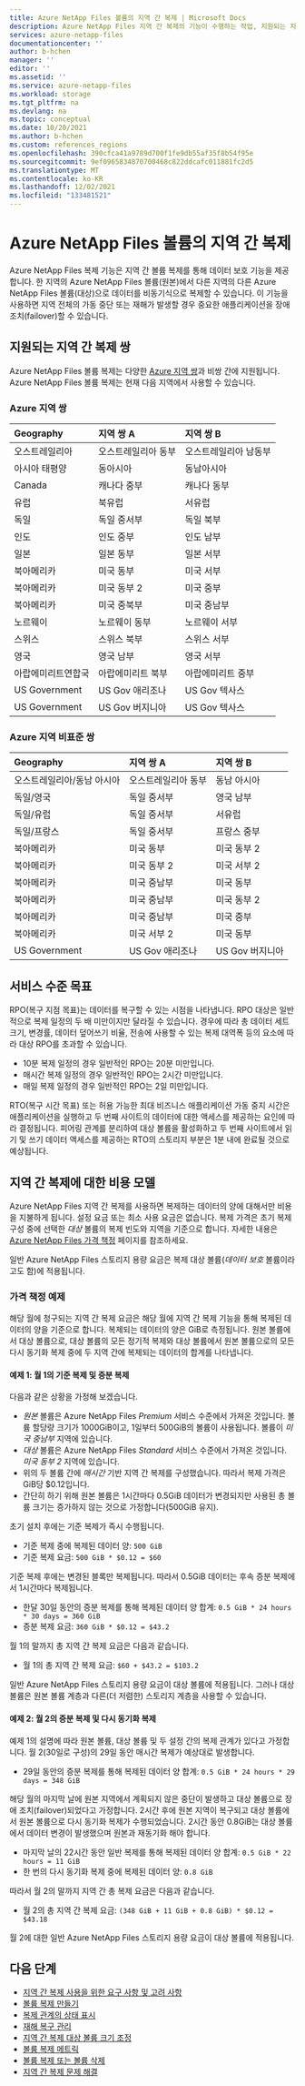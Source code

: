 ```yaml
---
title: Azure NetApp Files 볼륨의 지역 간 복제 | Microsoft Docs
description: Azure NetApp Files 지역 간 복제의 기능이 수행하는 작업, 지원되는 지역 쌍, 서비스 수준 목표, 데이터 내구성 및 비용 모델에 대해 설명합니다.
services: azure-netapp-files
documentationcenter: ''
author: b-hchen
manager: ''
editor: ''
ms.assetid: ''
ms.service: azure-netapp-files
ms.workload: storage
ms.tgt_pltfrm: na
ms.devlang: na
ms.topic: conceptual
ms.date: 10/20/2021
ms.author: b-hchen
ms.custom: references_regions
ms.openlocfilehash: 390cfca41a9789d700f1fe9db55af35f8b54f95e
ms.sourcegitcommit: 9ef0965834870700468c822ddcafc011881fc2d5
ms.translationtype: MT
ms.contentlocale: ko-KR
ms.lasthandoff: 12/02/2021
ms.locfileid: "133481521"
---
```

# <a name="cross-region-replication-of-azure-netapp-files-volumes"></a>Azure NetApp Files 볼륨의 지역 간 복제

Azure NetApp Files 복제 기능은 지역 간 볼륨 복제를 통해 데이터 보호 기능을 제공합니다. 한 지역의 Azure NetApp Files 볼륨(원본)에서 다른 지역의 다른 Azure NetApp Files 볼륨(대상)으로 데이터를 비동기식으로 복제할 수 있습니다.  이 기능을 사용하면 지역 전체의 가동 중단 또는 재해가 발생할 경우 중요한 애플리케이션을 장애 조치(failover)할 수 있습니다.

## <a name="supported-cross-region-replication-pairs"></a><a name="supported-region-pairs"></a>지원되는 지역 간 복제 쌍

Azure NetApp Files 볼륨 복제는 다양한 [Azure 지역 쌍](../availability-zones/cross-region-replication-azure.md#azure-cross-region-replication-pairings-for-all-geographies)과 비쌍 간에 지원됩니다. Azure NetApp Files 볼륨 복제는 현재 다음 지역에서 사용할 수 있습니다.  

### <a name="azure-regional-pairs"></a>Azure 지역 쌍

| Geography | 지역 쌍 A | 지역 쌍 B  |
|:--- |:--- |:--- |
| 오스트레일리아 | 오스트레일리아 동부 | 오스트레일리아 남동부 |
| 아시아 태평양 | 동아시아 | 동남아시아 |
| Canada | 캐나다 중부 | 캐나다 동부 |
| 유럽 | 북유럽 | 서유럽 |
| 독일 | 독일 중서부 | 독일 북부 |
| 인도 | 인도 중부 |인도 남부 |
| 일본 | 일본 동부 | 일본 서부 |
| 북아메리카 | 미국 동부 | 미국 서부 |
| 북아메리카 | 미국 동부 2 | 미국 중부 |
| 북아메리카 | 미국 중북부 | 미국 중남부|
| 노르웨이 | 노르웨이 동부 | 노르웨이 서부 |
| 스위스 | 스위스 북부 | 스위스 서부 |
| 영국 | 영국 남부 | 영국 서부 |
| 아랍에미리트연합국 | 아랍에미리트 북부 | 아랍에미리트 중부 |
| US Government | US Gov 애리조나 | US Gov 텍사스 |
| US Government | US Gov 버지니아 | US Gov 텍사스 |

### <a name="azure-regional-non-standard-pairs"></a>Azure 지역 비표준 쌍

| Geography | 지역 쌍 A | 지역 쌍 B  |
|:--- |:--- |:--- |
| 오스트레일리아/동남 아시아 | 오스트레일리아 동부 | 동남 아시아 |
| 독일/영국 | 독일 중서부 | 영국 남부 |
| 독일/유럽 | 독일 중서부 | 서유럽 | 
| 독일/프랑스 | 독일 중서부 | 프랑스 중부 |
| 북아메리카 | 미국 동부 | 미국 동부 2 |
| 북아메리카 | 미국 동부 2| 미국 서부 2 |
| 북아메리카 | 미국 중남부 | 미국 동부 |
| 북아메리카 | 미국 중남부 | 미국 동부 2 |
| 북아메리카 | 미국 중남부 | 미국 중부 |
| 북아메리카 | 미국 서부 2 | 미국 동부 |
| US Government | US Gov 애리조나 | US Gov 버지니아 |

## <a name="service-level-objectives"></a>서비스 수준 목표

RPO(복구 지점 목표)는 데이터를 복구할 수 있는 시점을 나타냅니다. RPO 대상은 일반적으로 복제 일정의 두 배 미만이지만 달라질 수 있습니다. 경우에 따라 총 데이터 세트 크기, 변경률, 데이터 덮어쓰기 비율, 전송에 사용할 수 있는 복제 대역폭 등의 요소에 따라 대상 RPO를 초과할 수 있습니다.   

* 10분 복제 일정의 경우 일반적인 RPO는 20분 미만입니다.  
* 매시간 복제 일정의 경우 일반적인 RPO는 2시간 미만입니다.  
* 매일 복제 일정의 경우 일반적인 RPO는 2일 미만입니다.  

RTO(복구 시간 목표) 또는 허용 가능한 최대 비즈니스 애플리케이션 가동 중지 시간은 애플리케이션을 실행하고 두 번째 사이트의 데이터에 대한 액세스를 제공하는 요인에 따라 결정됩니다. 피어링 관계를 분리하여 대상 볼륨을 활성화하고 두 번째 사이트에서 읽기 및 쓰기 데이터 액세스를 제공하는 RTO의 스토리지 부분은 1분 내에 완료될 것으로 예상됩니다.

## <a name="cost-model-for-cross-region-replication"></a>지역 간 복제에 대한 비용 모델  

Azure NetApp Files 지역 간 복제를 사용하면 복제하는 데이터의 양에 대해서만 비용을 지불하게 됩니다. 설정 요금 또는 최소 사용 요금은 없습니다. 복제 가격은 초기 복제 구성 중에 선택한 *대상* 볼륨의 복제 빈도와 지역을 기준으로 합니다. 자세한 내용은 [Azure NetApp Files 가격 책정](https://azure.microsoft.com/pricing/details/netapp/) 페이지를 참조하세요.  

일반 Azure NetApp Files 스토리지 용량 요금은 복제 대상 볼륨(*데이터 보호* 볼륨이라고도 함)에 적용됩니다. 

### <a name="pricing-examples"></a>가격 책정 예제

해당 월에 청구되는 지역 간 복제 요금은 해당 월에 지역 간 복제 기능을 통해 복제된 데이터의 양을 기준으로 합니다. 복제되는 데이터의 양은 GiB로 측정됩니다. 원본 볼륨에서 대상 볼륨으로, 대상 볼륨의 모든 정기적 복제와 대상 볼륨에서 원본 볼륨으로의 모든 다시 동기화 복제 중에 두 지역 간에 복제되는 데이터의 합계를 나타냅니다.

#### <a name="example-1-month-1-baseline-replication-and-incremental-replications"></a>예제 1: 월 1의 기준 복제 및 증분 복제

다음과 같은 상황을 가정해 보겠습니다.

* *원본* 볼륨은 Azure NetApp Files *Premium* 서비스 수준에서 가져온 것입니다. 볼륨 할당량 크기가 1000GiB이고, 1일부터 500GiB의 볼륨이 사용됩니다. 볼륨이 *미국 중남부* 지역에 있습니다.
* *대상* 볼륨은 Azure NetApp Files *Standard* 서비스 수준에서 가져온 것입니다. *미국 동부 2* 지역에 있습니다.
* 위의 두 볼륨 간에 *매시간* 기반 지역 간 복제를 구성했습니다. 따라서 복제 가격은 GiB당 $0.12입니다.
* 간단히 하기 위해 원본 볼륨은 1시간마다 0.5GiB 데이터가 변경되지만 사용된 총 볼륨 크기는 증가하지 않는 것으로 가정합니다(500GiB 유지). 

초기 설치 후에는 기준 복제가 즉시 수행됩니다.  

* 기준 복제 중에 복제된 데이터 양: `500 GiB`
* 기준 복제 요금: `500 GiB * $0.12 = $60`

기준 복제 후에는 변경된 블록만 복제됩니다. 따라서 0.5GiB 데이터는 후속 증분 복제에서 1시간마다 복제됩니다.

* 한달 30일 동안의 증분 복제를 통해 복제된 데이터 양 합계: `0.5 GiB * 24 hours * 30 days = 360 GiB`
* 증분 복제 요금: `360 GiB * $0.12 = $43.2`

월 1의 말까지 총 지역 간 복제 요금은 다음과 같습니다.  

*  월 1의 총 지역 간 복제 요금: `$60 + $43.2 = $103.2`

일반 Azure NetApp Files 스토리지 용량 요금이 대상 볼륨에 적용됩니다. 그러나 대상 볼륨은 원본 볼륨 계층과 다른(더 저렴한) 스토리지 계층을 사용할 수 있습니다.

#### <a name="example-2-month-2-incremental-replications-and-resync-replications"></a>예제 2: 월 2의 증분 복제 및 다시 동기화 복제  

예제 1의 설명에 따라 원본 볼륨, 대상 볼륨 및 두 설정 간의 복제 관계가 있다고 가정합니다. 월 2(30일로 구성)의 29일 동안 매시간 복제가 예상대로 발생합니다.

* 29일 동안의 증분 복제를 통해 복제된 데이터 양 합계: `0.5 GiB * 24 hours * 29 days = 348 GiB`

해당 월의 마지막 날에 원본 지역에서 계획되지 않은 중단이 발생하고 대상 볼륨으로 장애 조치(failover)되었다고 가정합니다. 2시간 후에 원본 지역이 복구되고 대상 볼륨에서 원본 볼륨으로 다시 동기화 복제가 수행되었습니다. 2시간 동안 0.8GiB는 대상 볼륨에서 데이터 변경이 발생했으며 원본과 재동기화 해야 합니다.

* 마지막 날의 22시간 동안 일반 복제를 통해 복제된 데이터 양 합계: `0.5 GiB * 22 hours = 11 GiB`
* 한 번의 다시 동기화 복제 중에 복제된 데이터 양: `0.8 GiB`

따라서 월 2의 말까지 지역 간 총 복제 요금은 다음과 같습니다.  

* 월 2의 총 지역 간 복제 요금: `(348 GiB + 11 GiB + 0.8 GiB) * $0.12 = $43.18`

월 2에 대한 일반 Azure NetApp Files 스토리지 용량 요금이 대상 볼륨에 적용됩니다.

## <a name="next-steps"></a>다음 단계
* [지역 간 복제 사용을 위한 요구 사항 및 고려 사항](cross-region-replication-requirements-considerations.md)
* [볼륨 복제 만들기](cross-region-replication-create-peering.md)
* [복제 관계의 상태 표시](cross-region-replication-display-health-status.md)
* [재해 복구 관리](cross-region-replication-manage-disaster-recovery.md)
* [지역 간 복제 대상 볼륨 크기 조정](azure-netapp-files-resize-capacity-pools-or-volumes.md#resize-a-cross-region-replication-destination-volume)
* [볼륨 복제 메트릭](azure-netapp-files-metrics.md#replication)
* [볼륨 복제 또는 볼륨 삭제](cross-region-replication-delete.md)
* [지역 간 복제 문제 해결](troubleshoot-cross-region-replication.md)
